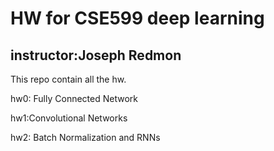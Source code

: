 # HW for CSE599 deep learning 
## instructor:Joseph Redmon

This repo contain all the hw.

hw0: Fully Connected Network

hw1:Convolutional Networks

hw2: Batch Normalization and RNNs
